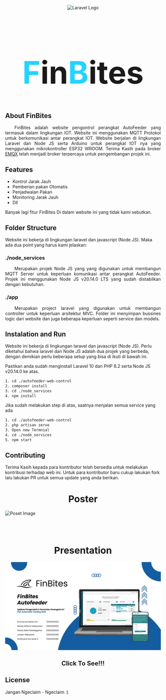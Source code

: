 <p align="center"><img src="./public/img/logo-white.png" width="400" alt="Laravel Logo"></p>

<h1 align="center" style="font-size: 100px; font-weight: bold"><span style="color: #24D3FF">F</span>in<span style="color: #24D3FF">B</span>ites</h1>

## About FinBites
<p align="justify" style="text-indent: 30px">
FinBites adalah website pengontrol perangkat AutoFeeder yang termasuk dalam lingkungan IOT. Website ini menggunakan MQTT Protokol untuk berkomunikasi antar perangkat IOT. Website berjalan di lingkungan Laravel dan Node JS serta Arduino untuk perangkat IOT nya yang menggunakan mikrokontroller ESP32 WROOM. Terima Kasih pada broker <a href="https://www.emqx.com/en">EMQX</a> telah menjadi broker terpercaya untuk pengembangan projek ini.
</p>

## Features
- Kontrol Jarak Jauh
- Pemberian pakan Otomatis
- Penjadwalan Pakan
- Monitoring Jarak Jauh
- Dll


Banyak lagi fitur FinBites Di dalam website ini yang tidak kami sebutkan.

## Folder Structure
Website ini bekerja di lingkungan laravel dan javascript (Node JS). Maka ada dua point yang harus kami jelaskan:

### ./node_services
<p align="justify" style="text-indent: 30px">
Merupakan projek Node JS yang yang digunakan untuk membangun MQTT Server untuk keperluan komunikasi antar perangkat AutoFeeder. Projek ini menggunakan Node JS v20.14.0 LTS yang sudah distabilkan dengan kebutuhan.
</p>

### ./app
<p align="justify" style="text-indent: 30px">
Merupakan project laravel yang digunakan untuk membangun controller untuk keperluan arsitektur MVC. Folder ini menyimpan bussines logic dari website dan juga beberapa keperluan seperti service dan models.
</p>

## Instalation and Run

<p>
Website ini bekerja di lingkungan laravel dan javascript (Node JS). Perlu diketahui bahwa laravel dan Node JS adalah dua projek yang berbeda, dengan demikian perlu beberapa setup yang bisa di ikuti di bawah ini.
</p>
<p>
Pastikan anda sudah menginstall Laravel 10 dan PHP 8.2 serta Node JS v20.14.0 ke atas.
</p>

```
1. cd ./autofeeder-web-control
2. composer install
3. cd ./node_services
4. npm install
```

<p>
Jika sudah melakukan step di atas, saatnya menjalan semua service yang ada
</p>

```
1. cd ./autofeeder-web-control
2. php artisan serve
3. Open new Termnial
4. cd ./node_services
5. npm start
```


## Contributing

Terima Kasih kepada para kontributor telah bersedia untuk melakukan kontribusi terhadap web ini. Untuk para kontributor baru cukup lakukan fork lalu lakukan PR untuk semua update yang anda berikan.

<h1 align="center" style="font-size: 30px; font-weight:Bold">Poster</h1>
<img src="./public/img/Poster.png" alt="Poset Image">
<br/><br/><br/><br/>
<h1 align="center" style="font-size: 30px; font-weight:Bold">Presentation</h1>

<img src="./public/img/Presentasi.jpeg" alt="Poset Image">
<h2 align="center" style="font-size: 20px; font-weight:Bold">Click To See!!!</h2>

## License

Jangan Ngeclaim - Ngeclaim :)
